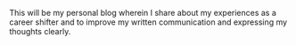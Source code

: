 This will be my personal blog wherein I share about my experiences as a career shifter and to improve my written communication and expressing my thoughts clearly.
